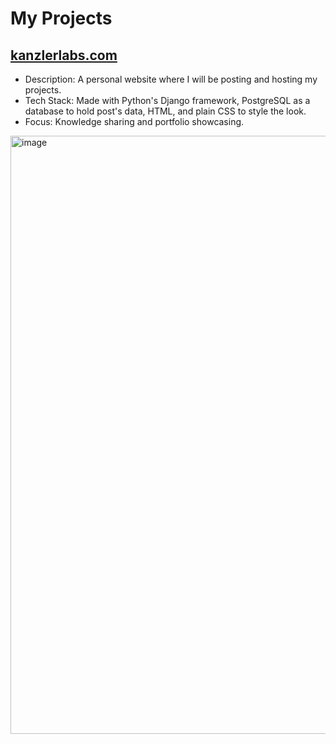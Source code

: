 # My Projects

## [kanzlerlabs.com](kanzlerlabs.com)

- Description: A personal website where I will be posting and hosting my projects.
- Tech Stack: Made with Python's Django framework, PostgreSQL as a database to hold post's data, HTML, and plain CSS to style the look.
- Focus: Knowledge sharing and portfolio showcasing.
<img width="1920" height="957" alt="image" src="https://github.com/user-attachments/assets/fa20bdf0-8e31-4457-a4e5-0b9831559214" />





<!---
Phobos7K/Phobos7K is a ✨ special ✨ repository because its `README.md` (this file) appears on your GitHub profile.
You can click the Preview link to take a look at your changes.
--->
